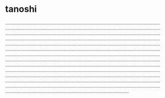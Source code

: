 # tanoshi

...............................................................................................................................................................................................................................................................................................................................................................................................................................................................................................................................................................................................................................................................................................................................................................................................................................................................................................................................................................................................................................................................................................................................................................................................................................................................................................................................................................................................................................................................................................................................................................................................................................................................................................................................................................................